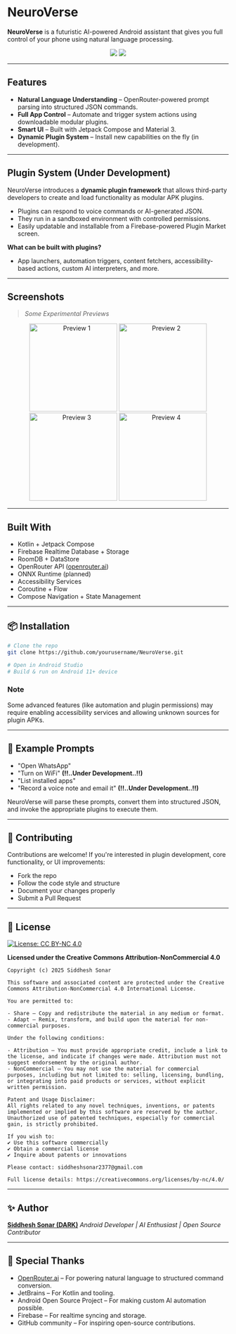 # NeuroVerse

**NeuroVerse** is a futuristic AI-powered Android assistant that gives you full control of your phone using natural language processing.

<p align="center">
  <img src="https://img.shields.io/badge/Built%20With-Kotlin%20%7C%20Jetpack%20Compose-purple" />
  <img src="https://img.shields.io/badge/AI-OpenRouter%20API-black" />
</p>

---

## Features

* **Natural Language Understanding** – OpenRouter-powered prompt parsing into structured JSON commands.
* **Full App Control** – Automate and trigger system actions using downloadable modular plugins.
* **Smart UI** – Built with Jetpack Compose and Material 3.
* **Dynamic Plugin System** – Install new capabilities on the fly (in development).

---

## Plugin System (Under Development)

NeuroVerse introduces a **dynamic plugin framework** that allows third-party developers to create and load functionality as modular APK plugins.

* Plugins can respond to voice commands or AI-generated JSON.
* They run in a sandboxed environment with controlled permissions.
* Easily updatable and installable from a Firebase-powered Plugin Market screen.

**What can be built with plugins?**

* App launchers, automation triggers, content fetchers, accessibility-based actions, custom AI interpreters, and more.

---

## Screenshots

> *Some Experimental Previews*
<p align="center">
  <img src="https://github.com/user-attachments/assets/4087806f-9e5d-4888-89ee-2d95edfc26b1" alt="Preview 1" width="200"/>
  <img src="https://github.com/user-attachments/assets/43634f85-be9b-4b17-82c5-285f724fa717" alt="Preview 2" width="200"/>
  <img src="https://github.com/user-attachments/assets/7aae9d05-080b-4280-b4a3-5d8a272deea2" alt="Preview 3" width="200"/>
  <img src="https://github.com/user-attachments/assets/d0b0daad-e35b-4a49-8db9-0988d99d702e" alt="Preview 4" width="200"/>
</p>



---

## Built With

* Kotlin + Jetpack Compose
* Firebase Realtime Database + Storage
* RoomDB + DataStore
* OpenRouter API ([openrouter.ai](https://openrouter.ai/))
* ONNX Runtime (planned)
* Accessibility Services
* Coroutine + Flow
* Compose Navigation + State Management

---

## 📦 Installation

```bash
# Clone the repo
git clone https://github.com/yourusername/NeuroVerse.git

# Open in Android Studio
# Build & run on Android 11+ device
```

### Note

Some advanced features (like automation and plugin permissions) may require enabling accessibility services and allowing unknown sources for plugin APKs.

---

## 🧠 Example Prompts

* "Open WhatsApp"
* "Turn on WiFi" **(!!..Under Development..!!)**
* "List installed apps" 
* "Record a voice note and email it" **(!!..Under Development..!!)**

NeuroVerse will parse these prompts, convert them into structured JSON, and invoke the appropriate plugins to execute them.

---

## 🤝 Contributing

Contributions are welcome! If you're interested in plugin development, core functionality, or UI improvements:

* Fork the repo
* Follow the code style and structure
* Document your changes properly
* Submit a Pull Request

---

## 📄 License

[![License: CC BY-NC 4.0](https://img.shields.io/badge/License-BY--NC%204.0-lightgrey.svg)](https://creativecommons.org/licenses/by-nc/4.0/)

**Licensed under the Creative Commons Attribution-NonCommercial 4.0**

```
Copyright (c) 2025 Siddhesh Sonar

This software and associated content are protected under the Creative Commons Attribution-NonCommercial 4.0 International License.

You are permitted to:

- Share — Copy and redistribute the material in any medium or format.
- Adapt — Remix, transform, and build upon the material for non-commercial purposes.

Under the following conditions:

- Attribution — You must provide appropriate credit, include a link to the license, and indicate if changes were made. Attribution must not suggest endorsement by the original author.
- NonCommercial — You may not use the material for commercial purposes, including but not limited to: selling, licensing, bundling, or integrating into paid products or services, without explicit written permission.

Patent and Usage Disclaimer:
All rights related to any novel techniques, inventions, or patents implemented or implied by this software are reserved by the author. Unauthorized use of patented techniques, especially for commercial gain, is strictly prohibited.

If you wish to:
✔ Use this software commercially
✔ Obtain a commercial license
✔ Inquire about patents or innovations

Please contact: siddheshsonar2377@gmail.com

Full license details: https://creativecommons.org/licenses/by-nc/4.0/
```

---

## ✨ Author

**[Siddhesh Sonar (DARK)](https://github.com/Siddhesh2377)**
*Android Developer | AI Enthusiast | Open Source Contributor*

---

## 🙏 Special Thanks

* [OpenRouter.ai](https://openrouter.ai) – For powering natural language to structured command conversion.
* JetBrains – For Kotlin and tooling.
* Android Open Source Project – For making custom AI automation possible.
* Firebase – For realtime syncing and storage.
* GitHub community – For inspiring open-source contributions.
